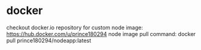 # docker
checkout docker.io repository for custom node image:
https://hub.docker.com/u/prince180294
node image pull command:
docker pull prince180294/nodeapp:latest
